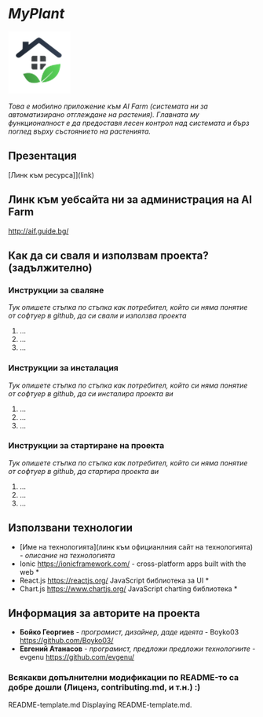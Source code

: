 # *MyPlant*

![Лого/Визия на проекта](screenshots/logo.png)

*Това е мобилно приложение към AI Farm (системата ни за автоматизирано отглеждане на растения). Главната му функционалност е да предоставя лесен контрол над системата и бърз поглед върху състоянието на растенията.*

## Презентация
[Линк към ресурса]](link)

## Линк към уебсайта ни за администрация на AI Farm
http://aif.guide.bg/

## Как да си сваля и използвам проекта? (задължително)

### Инструкции за сваляне
*Тук опишете стъпка по стъпка как потребител, който си няма понятие от софтуер в github, да си свали и използва проекта*

1) ...
2) ...
3) ...

### Инструкции за инсталация
*Тук опишете стъпка по стъпка как потребител, който си няма понятие от софтуер в github, да си инсталира проекта ви*

1) ...
2) ...
3) ...

### Инструкции за стартиране на проекта
*Тук опишете стъпка по стъпка как потребител, който си няма понятие от софтуер в github, да стартира проекта ви*

1) ...
2) ...
3) ...

## Използвани технологии

* [Име на технологията](линк към официанлния сайт на технологията) - *описание на технологията*
* Ionic https://ionicframework.com/ - cross-platform apps built with the web *
* React.js https://reactjs.org/ JavaScript библиотека за UI *
* Chart.js https://www.chartjs.org/ JavaScript charting библиотека *

## Информация за авторите на проекта

* **Бойко Георгиев** - *програмист, дизайнер, даде идеята* - Boyko03 https://github.com/Boyko03/
* **Евгений Атанасов** - *програмист, предложи предложи технологиите* - evgenu https://github.com/evgenu/

### Всякакви допълнителни модификации по README-то са добре дошли (Лиценз, contributing.md, и т.н.) :)
README-template.md
Displaying README-template.md.